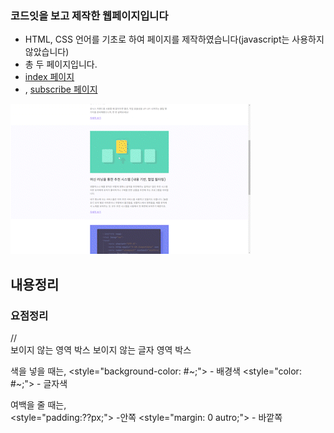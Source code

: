 ### 코드잇을 보고 제작한 웹페이지입니다

- HTML, CSS 언어를 기초로 하여 페이지를 제작하였습니다(javascript는 사용하지 않았습니다)
- 총 두 페이지입니다.
- <a href="heejung0413.github.io/codeit-newsletter/">index 페이지
- </a>, <a href="heejung0413.github.io/codeit-newsletter/subscribe.html"> subscribe 페이지 </a> 
<img src="/main/Weekly_Codeit_-_Chrome_2023-07-21_20-44-08_AdobeExpress.gif" style="text-align: center;">

## 내용정리 
<h3> 요점정리 </h3>
// <div></div> 보이지 않는 영역 박스 
<span></span> 보이지 않는 글자 영역 박스

색을 넣을 때는,
<style="background-color: #~;"> - 배경색
<style="color: #~;"> - 글자색

여백을 줄 때는,  
<style="padding:??px;"> -안쪽
<style="margin: 0 autro;"> - 바깥쪽
